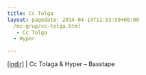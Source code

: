 ```yaml
---
title: Cc Tolga
layout: pagedate: 2014-04-14T11:53:59+00:00
  /mc-grup/cc-tolga.html
   - Cc Tolga
  - Hyper

---
```

<a href="https://cloud.mail.ru/public/49b8f3f57cda/C.c%20Tolga%20%26%20Hyper-%20Basstape" target="_blank">[indir]</a> | Cc Tolaga & Hyper &#8211; Basstape